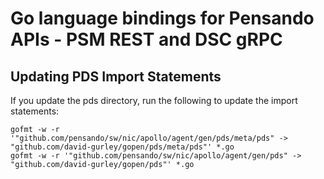 # Go language bindings for Pensando APIs - PSM REST and DSC gRPC

## Updating PDS Import Statements

If you update the pds directory, run the following to update the import statements:
```
gofmt -w -r '"github.com/pensando/sw/nic/apollo/agent/gen/pds/meta/pds" -> "github.com/david-gurley/gopen/pds/meta/pds"' *.go
gofmt -w -r '"github.com/pensando/sw/nic/apollo/agent/gen/pds" -> "github.com/david-gurley/gopen/pds"' *.go
```
